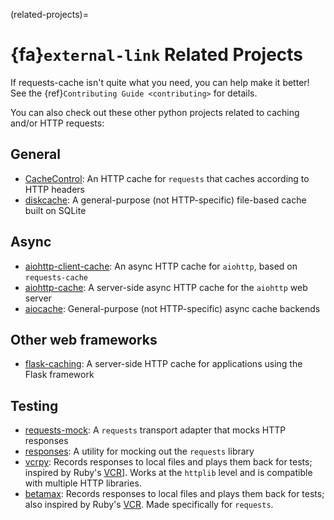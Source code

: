 (related-projects)=
# {fa}`external-link` Related Projects
If requests-cache isn't quite what you need, you can help make it better! See the
{ref}`Contributing Guide <contributing>` for details.

You can also check out these other python projects related to caching and/or HTTP requests:

## General
* [CacheControl](https://github.com/ionrock/cachecontrol): An HTTP cache for `requests` that caches
  according to HTTP headers
* [diskcache](https://github.com/grantjenks/python-diskcache): A general-purpose (not HTTP-specific)
  file-based cache built on SQLite

## Async
* [aiohttp-client-cache](https://github.com/JWCook/aiohttp-client-cache): An async HTTP cache for
  `aiohttp`, based on `requests-cache`
* [aiohttp-cache](https://github.com/cr0hn/aiohttp-cache): A server-side async HTTP cache for the
  `aiohttp` web server
* [aiocache](https://github.com/aio-libs/aiocache): General-purpose (not HTTP-specific) async cache
  backends

## Other web frameworks
* [flask-caching](https://github.com/sh4nks/flask-caching): A server-side HTTP cache for
  applications using the Flask framework

## Testing
* [requests-mock](https://github.com/jamielennox/requests-mock): A `requests` transport adapter that
  mocks HTTP responses
* [responses](https://github.com/getsentry/responses): A utility for mocking out the `requests` library
* [vcrpy](https://github.com/kevin1024/vcrpy): Records responses to local files and plays them back
  for tests; inspired by Ruby's [VCR](https://github.com/vcr/vcr)]. Works at the `httplib` level and
  is compatible with multiple HTTP libraries.
* [betamax](https://github.com/betamaxpy/betamax): Records responses to local files and plays them back
  for tests; also inspired by Ruby's [VCR](https://github.com/vcr/vcr). Made specifically for `requests`.
